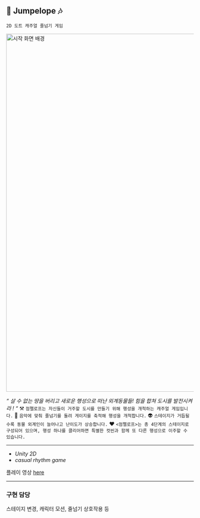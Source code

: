 ## 🚀 Jumpelope 🎶
`2D 도트 캐주얼 줄넘기 게임`

<img width="962" alt="시작 화면 배경" src="https://user-images.githubusercontent.com/94626295/230735874-acbb9c5e-379c-4d71-bf09-cb096b15a6df.png">

*“ 살 수 없는 땅을 버리고 새로운 행성으로 떠난 외계동물들! 힘을 합쳐 도시를 발전시켜라 ! “*
⚒️ `점펠로프는 자신들이 거주할 도시를 만들기 위해 행성을 개척하는 캐주얼 게임입니다.`
🎼 `음악에 맞춰 줄넘기를 돌려 게이지를 축적해 행성을 개척합니다.`
👽 `스테이지가 거듭될 수록 동물 외계인이 늘어나고 난이도가 상승합니다.`
❤️ `<점펠로프>는 총 4단계의 스테이지로 구성되어 있으며, 행성 하나를 클리어하면 특별한 컷씬과 함께 또 다른 행성으로 이주할 수 있습니다.`
___

* *Unity 2D*
* *casual rhythm game*

플레이 영상 [here](https://youtu.be/vy7zDVM4RDs)

___

### 구현 담당
스테이지 변경, 캐릭터 모션, 줄넘기 상호작용 등
